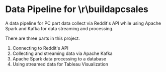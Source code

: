 # Data Pipeline for \r\buildapcsales
A data pipeline for PC part data collect via Reddit's API while using Apache Spark and Kafka for data streaming and processing.

There are three parts in this project.
1. Connecting to Reddit's API
2. Collecting and streaming data via Apache Kafka
3. Apache Spark data processing to a database
4. Using streamed data for Tableau Visualization